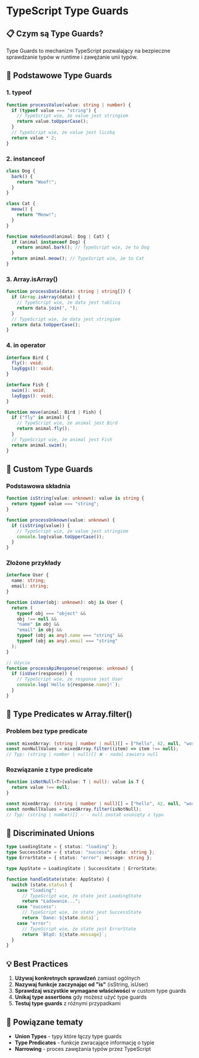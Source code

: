 # TypeScript Type Guards

## 📋 Czym są Type Guards?

Type Guards to mechanizm TypeScript pozwalający na bezpieczne sprawdzanie typów w runtime i zawężanie unii typów.

## 🎯 Podstawowe Type Guards

### 1. typeof

```typescript
function processValue(value: string | number) {
  if (typeof value === "string") {
    // TypeScript wie, że value jest stringiem
    return value.toUpperCase();
  }
  // TypeScript wie, że value jest liczbą
  return value * 2;
}
```

### 2. instanceof

```typescript
class Dog {
  bark() {
    return "Woof!";
  }
}

class Cat {
  meow() {
    return "Meow!";
  }
}

function makeSound(animal: Dog | Cat) {
  if (animal instanceof Dog) {
    return animal.bark(); // TypeScript wie, że to Dog
  }
  return animal.meow(); // TypeScript wie, że to Cat
}
```

### 3. Array.isArray()

```typescript
function processData(data: string | string[]) {
  if (Array.isArray(data)) {
    // TypeScript wie, że data jest tablicą
    return data.join(", ");
  }
  // TypeScript wie, że data jest stringiem
  return data.toUpperCase();
}
```

### 4. in operator

```typescript
interface Bird {
  fly(): void;
  layEggs(): void;
}

interface Fish {
  swim(): void;
  layEggs(): void;
}

function move(animal: Bird | Fish) {
  if ("fly" in animal) {
    // TypeScript wie, że animal jest Bird
    return animal.fly();
  }
  // TypeScript wie, że animal jest Fish
  return animal.swim();
}
```

## 🔧 Custom Type Guards

### Podstawowa składnia

```typescript
function isString(value: unknown): value is string {
  return typeof value === "string";
}

function processUnknown(value: unknown) {
  if (isString(value)) {
    // TypeScript wie, że value jest stringiem
    console.log(value.toUpperCase());
  }
}
```

### Złożone przykłady

```typescript
interface User {
  name: string;
  email: string;
}

function isUser(obj: unknown): obj is User {
  return (
    typeof obj === "object" &&
    obj !== null &&
    "name" in obj &&
    "email" in obj &&
    typeof (obj as any).name === "string" &&
    typeof (obj as any).email === "string"
  );
}

// Użycie
function processApiResponse(response: unknown) {
  if (isUser(response)) {
    // TypeScript wie, że response jest User
    console.log(`Hello ${response.name}!`);
  }
}
```

## 🎯 Type Predicates w Array.filter()

### Problem bez type predicate

```typescript
const mixedArray: (string | number | null)[] = ["hello", 42, null, "world"];
const nonNullValues = mixedArray.filter((item) => item !== null);
// Typ: (string | number | null)[] ❌ - nadal zawiera null
```

### Rozwiązanie z type predicate

```typescript
function isNotNull<T>(value: T | null): value is T {
  return value !== null;
}

const mixedArray: (string | number | null)[] = ["hello", 42, null, "world"];
const nonNullValues = mixedArray.filter(isNotNull);
// Typ: (string | number)[] ✅ - null został usunięty z typu
```

## 🚨 Discriminated Unions

```typescript
type LoadingState = { status: "loading" };
type SuccessState = { status: "success"; data: string };
type ErrorState = { status: "error"; message: string };

type AppState = LoadingState | SuccessState | ErrorState;

function handleState(state: AppState) {
  switch (state.status) {
    case "loading":
      // TypeScript wie, że state jest LoadingState
      return "Ładowanie...";
    case "success":
      // TypeScript wie, że state jest SuccessState
      return `Dane: ${state.data}`;
    case "error":
      // TypeScript wie, że state jest ErrorState
      return `Błąd: ${state.message}`;
  }
}
```

## 💡 Best Practices

1. **Używaj konkretnych sprawdzeń** zamiast ogólnych
2. **Nazywaj funkcje zaczynając od "is"** (isString, isUser)
3. **Sprawdzaj wszystkie wymagane właściwości** w custom type guards
4. **Unikaj type assertions** gdy możesz użyć type guards
5. **Testuj type guards** z różnymi przypadkami

## 🔗 Powiązane tematy

- **Union Types** - typy które łączy type guards
- **Type Predicates** - funkcje zwracające informację o typie
- **Narrowing** - proces zawężania typów przez TypeScript
